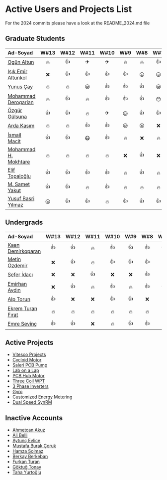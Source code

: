 # Active Users and Projects List
For the 2024 commits please have a look at the README_2024.md file


## Graduate Students

|      Ad-Soyad    |  W#13|  W#12 |  W#11 |  W#10 |  W#9 |  W#8 |  W#7 |  W#6 |  W#5 |  W#4 |  W#3 |   W#2 |  
|:-----------------|:----:|:----:|:----:|:----:|:----:|:----:|:----:|:----:|:----:|:----:|:----:|:----:|  
| [Ogün Altun](https://github.com/ogunaltun)        | :fire:| :+1:| :airplane:| :airplane:| :fire:| :fire:| :+1:| :fire:| :+1:| :unamused:| :+1:| :+1:|
| [Işık Emir Altunkol](https://github.com/emir-altunkol)    | :x:| :+1:| :+1:| :+1:| :+1:| :unamused:| :unamused:| :unamused:| :fire:| :+1:| :+1:| :x:|
| [Yunus Çay](https://github.com/cayunus)    | :fire:| :fire:| :unamused:| :+1:| :+1:| :+1:| :unamused:| :car:| :+1:| :+1:| :fire:| :fire: |
| [Mohammad Derogarian](https://github.com/MDerogarian)    | :fire:| :+1:| :fire:| :+1:| :+1:| :+1:| :unamused:| :airplane:| :+1:| :airplane:| :unamused:| :unamused:| 
| [Özgür Gülsuna](https://github.com/ozgurgulsuna)    | :+1:| :+1:| :fire:| :airplane:| :unamused:| :+1:| :+1:| :+1:| :fire:| :fire:| :+1:| :+1:| 
| [Arda Kasım](https://github.com/ardakasim)     | :fire:| :fire:| :+1:| :+1:| :unamused:| :unamused:| :x:| :unamused:| :+1:| :x:| :+1: | :x:| 
| [İsmail Macit](https://github.com/ismailmacit)    | :+1:| :+1:| :mask:| :+1:| :fire:| :x:| :fire:| :x:| :unamused:| :unamused:| :x:| :+1:| 
| [Mohammad H. Mokhtare](https://github.com/Mohammad-M93)     | :fire:| :fire:| :fire:| :fire:| :x:| :+1:| :x:| :x:| :+1:| :+1:| :+1:| :fire:| 
| [Elif Topaloğlu](https://github.com/eliftplgl)       | :+1:| :+1:| :+1:| :+1:| :fire:| :+1:| :fire:| :fire:| :fire:| :fire:| :unamused:| :unamused:| 
| [M. Samet Yakut](https://github.com/sametyakut)     | :+1:| :+1:| :fire:| :+1:| :fire:| :fire:| :fire:| :fire:| :x:| :x:| :x:| :x:| 
| [Yusuf Basri Yılmaz](https://github.com/yusufbyilmaz)     | :unamused:| :+1:| :+1:| :fire:| :+1:| :+1:| :+1:| :+1:| :car:| :unamused:| :x:| :x:| 

## Undergrads

|      Ad-Soyad    |  W#13|  W#12 |  W#11 |  W#10 |  W#9 |  W#8 |  W#7 |  W#6 |  W#5 |  W#4 |  W#3 |   W#2 |  
|:-----------------|:----:|:----:|:----:|:----:|:----:|:----:|:----:|:----:|:----:|:----:|:----:|:----:|  
| [Kaan Demirkoparan](https://github.com/KaanDemirkoparan)    | :+1:| :+1:| :fire:| :+1:| :+1:| :+1:| :+1:| :+1:| :+1:| :x:| :x:| :x:| 
| [Metin Özdemir](https://github.com/metinozdemir01)      | :x:| :+1:| :fire:| :+1:| :+1:| :+1:| :x:| :+1:| :+1:| :x:| :x:| :x:| 
| [Sefer İdacı](https://github.com/seferidaci)    | :x:| :x:| :+1:| :x:| :x:| :+1:| :fire:| :+1:| :+1:| :+1:| :x:| :x:| 
| [Emirhan Aydın](https://github.com/emirhanydiin)   | :x:| :+1:| :fire:| :+1:| :fire:| :+1:| :+1:| :+1:|  |  |  |  | 
| [Alp Torun](https://github.com/Alp-Torun)    | :+1:| :x:| :x:| :+1:| :+1:| :x:| :x:| :+1:|  |  |  |  | 
| [Ekrem Turan Fırat](https://github.com/ekremturanfirat)    | :fire:| :fire:| :fire:| :fire:| :fire:| :fire:| :fire:| | |  |  |  | 
| [Emre Sevinç](https://github.com/emre-sevinc) | :+1:| :+1:| :x:| :fire:| :+1:| :+1:| | | |  |  |  | 

## Active Projects

- [Vitesco Projects](https://github.com/odtu/VITESCO-METU)
- [Cycloid Motor](https://github.com/odtu/Cycloid-Integrated-Robotic-Actuator)
- [Saleri PCB Pump](https://github.com/odtu/Saleri-PCB-Motor-for-ePumps)
- [Lab on a Lap](https://github.com/odtu/lab-on-a-lap)
- [PCB Hub Motor](https://github.com/odtu/PCB-Hub-Motor)
- [Three Coil WPT](https://github.com/odtu/Three-Coil-Concurrent-WPT)
- [3 Phase Inverters](https://github.com/ahmetcan-akuz/3-Phase-Inverters)
- [Gyro](https://github.com/odtu/Roketsan-Gyro)
- [Customized Energy Metering](https://github.com/odtu/Customized-Energy-Metering)
- [Dual Speed SynRM](https://github.com/odtu/Dual-speed-SynRM)

## Inactive Accounts
- [Ahmetcan Akuz](https://github.com/ahmetcan-akuz)
- [Ali Belli](https://github.com/alibelli) 
- [Aytunç Evlice](https://github.com/aytunc-evlice) 
- [Mustafa Burak Çoruk](https://github.com/MustafaBurakCORUK)
- [Hamza Solmaz](https://github.com/HamzaSolmaz)
- [Berkay Berkeban](https://github.com/bekraysal)
- [Furkan Turan](https://github.com/furkanturan08) 
- [Göktuğ Tonay](https://github.com/Gktut)
- [Taha Yurtoğlu](https://github.com/tahayurtoglu) 
